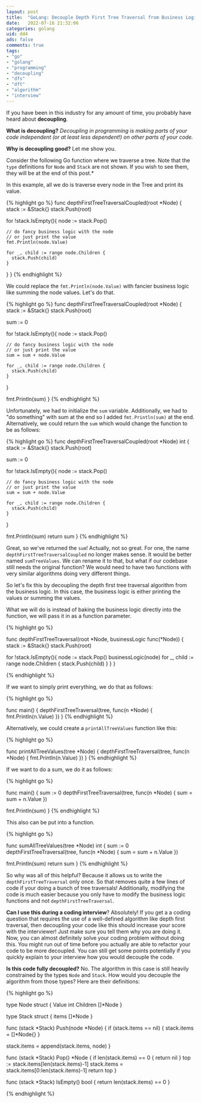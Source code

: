 ```yaml
---
layout: post
title:  "GoLang: Decouple Depth First Tree Traversal from Business Logic"
date:   2022-07-16 21:32:06
categories: golang
uid: dd4
ads: false
comments: true
tags:
- "go"
- "golang"
- "programming"
- "decoupling"
- "dfs"
- "dft"
- "algorithm"
- "interview"
---
```


If you have been in this industry for any amount of
time, you probably have heard about **decoupling**. 

**What is decoupling?** *Decoupling in programming is making parts of your code independent (or at least less dependent!) on other parts of your code.*

**Why is decoupling good?** Let me show you.

Consider the following Go function where we traverse a tree. Note that the `type` definitions for `Node` and `Stack` are not shown. If you wish to see them, they will be at the end of this post.*

In this example, all we do is traverse every node in the Tree and print its value. 

{% highlight go %}
func depthFirstTreeTraversalCoupled(root *Node) {
  stack := &Stack{}
  stack.Push(root)

  for !stack.IsEmpty(){
    node := stack.Pop()

    // do fancy business logic with the node
    // or just print the value
    fmt.Println(node.Value)
    
    for _, child := range node.Children {
      stack.Push(child)
    }
  }
}
{% endhighlight %}

We could replace the `fmt.Println(node.Value)` with fancier business logic like summing the node values. Let's do that.

{% highlight go %}
func depthFirstTreeTraversalCoupled(root *Node) {
  stack := &Stack{}
  stack.Push(root)

  sum := 0

  for !stack.IsEmpty(){
    node := stack.Pop()

    // do fancy business logic with the node
    // or just print the value
    sum = sum + node.Value
    
    for _, child := range node.Children {
      stack.Push(child)
    }
  }

  fmt.Println(sum)
}
{% endhighlight %}

Unfortunately, we had to initialize the `sum` variable. Additionally, we had to "do something" with sum at the end so I added `fmt.Println(sum)` at the end. Alternatively, we could return the `sum` which would change the function to be as follows:

{% highlight go %}
func depthFirstTreeTraversalCoupled(root *Node) int {
  stack := &Stack{}
  stack.Push(root)

  sum := 0

  for !stack.IsEmpty(){
    node := stack.Pop()

    // do fancy business logic with the node
    // or just print the value
    sum = sum + node.Value
    
    for _, child := range node.Children {
      stack.Push(child)
    }
  }

  fmt.Println(sum)
  return sum
}
{% endhighlight %}

Great, so we've returned the `sum`! Actually, not so great. For one, the name `depthFirstTreeTraversalCoupled` no longer makes sense. It would be better named `sumTreeValues`. We can rename it to that, but what if our codebase still needs the original function? We would need to have two functions with very similar algorithms doing very different things.

So let's fix this by decoupling the depth first tree traversal algorithm from the business logic. In this case, the business logic is either printing the values or summing the values.

What we will do is instead of baking the business logic directly into the function, we will pass it in as a function parameter. 

{% highlight go %}

func depthFirstTreeTraversal(root *Node,  businessLogic func(*Node)) {
  stack := &Stack{}
  stack.Push(root)

  for !stack.IsEmpty(){
    node := stack.Pop()
    businessLogic(node)
    for _, child := range node.Children {
      stack.Push(child)
    }
  }
}

{% endhighlight %}

If we want to simply print everything, we do that as follows:

{% highlight go %}

func main() {
  depthFirstTreeTraversal(tree, func(n *Node) {
    fmt.Println(n.Value)
  })
}
{% endhighlight %}

Alternatively, we could create a `printAllTreeValues` function like this:

{% highlight go %}

func printAllTreeValues(tree *Node) {
  depthFirstTreeTraversal(tree, func(n *Node) {
    fmt.Println(n.Value)
  })
}
{% endhighlight %}

If we want to do a sum, we do it as follows:

{% highlight go %}

func main() {
  sum := 0
  depthFirstTreeTraversal(tree, func(n *Node) {
    sum = sum + n.Value
  })

  fmt.Println(sum)
}
{% endhighlight %}

This also can be put into a function.

{% highlight go %}

func sumAllTreeValues(tree *Node) int {
  sum := 0
  depthFirstTreeTraversal(tree, func(n *Node) {
    sum = sum + n.Value
  })

  fmt.Println(sum)
  return sum
}
{% endhighlight %}

So why was all of this helpful? Because it allows us to write the `depthFirstTreeTraversal` only once. So that removes quite a few lines of code if your doing a bunch of tree traversals! Additionally, modifying the code is much easier because you only have to modify the business logic functions and not `depthFirstTreeTraversal`. 

**Can I use this during a coding interview**? Absolutely! If you get a a coding question that requires the use of a well-defined algorithm like depth first traversal, then decoupling your code like this should increase your score with the interviewer! Just make sure you tell them why you are doing it. Now, you can almost definitely solve your coding problem without doing this. You might run out of time before you actually are able to refactor your code to be more decoupled. You can still get some points potentially if you quickly explain to your interview how you would decouple the code.

**Is this code fully decoupled?** No. The algorithm in this case is still heavily constrained by the types `Node` and `Stack`. How would you decouple the algorithm from those types? Here are their definitions:

{% highlight go %}

type Node struct {
  Value int
  Children []*Node
}

type Stack struct {
  items []*Node
}

func (stack *Stack) Push(node *Node) {
  if (stack.items == nil) {
    stack.items = []*Node{}
  }

  stack.items = append(stack.items, node)
}

func (stack *Stack) Pop() *Node {
  if len(stack.items) == 0 {
    return nil
  }
  top := stack.items[len(stack.items)-1]
  stack.items = stack.items[0:len(stack.items)-1]
  return top
}

func (stack *Stack) IsEmpty() bool {
  return len(stack.items) == 0
}

{% endhighlight %}
